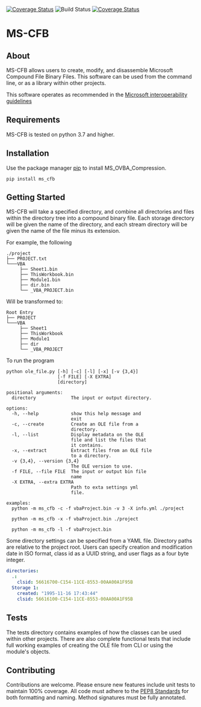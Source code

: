 [![Coverage Status](https://coveralls.io/repos/github/Beakerboy/MS-CFB/badge.png?branch=main)](https://coveralls.io/github/Beakerboy/MS-CFB?branch=main) ![Build Status](https://github.com/Beakerboy/MS-CFB/actions/workflows/python-package.yml/badge.svg) [![Coverage Status](https://coveralls.io/repos/github/Beakerboy/MS-CFB/badge.svg?branch=main)](https://coveralls.io/github/Beakerboy/MS-CFB?branch=main)
# MS-CFB

## About
MS-CFB allows users to create, modify, and disassemble Microsoft Compound File Binary Files. This software can be used from the command line, or as a library within other projects.

This software operates as recommended in the [Microsoft interoperability guidelines](https://winprotocoldoc.blob.core.windows.net/productionwindowsarchives/MS-CFB/%5bMS-CFB%5d.pdf) 

## Requirements
MS-CFB is tested on python 3.7 and higher.

## Installation
Use the package manager [pip](https://pip.pypa.io/en/stable/) to install MS_OVBA_Compression.
```
pip install ms_cfb
```

## Getting Started
MS-CFB will take a specified directory, and combine all directories and files within the directory tree into a compound binary file. Each storage directory will be given the name of the directory, and each stream directory will be given the name of the file minus its extension.

For example, the following
```
./project
├── PROJECT.txt
└───VBA
     ├── Sheet1.bin
     ├── ThisWorkbook.bin
     ├── Module1.bin
     ├── dir.bin
     └── _VBA_PROJECT.bin
```

Will be transformed to:
```
Root Entry
├── PROJECT
└───VBA
     ├── Sheet1
     ├── ThisWorkbook
     ├── Module1
     ├── dir
     └── _VBA_PROJECT
```
To run the program
```
python ole_file.py [-h] [-c] [-l] [-x] [-v {3,4}]
                   [-f FILE] [-X EXTRA]
                   [directory]

positional arguments:
  directory             The input or output directory.

options:
  -h, --help            show this help message and
                        exit
  -c, --create          Create an OLE file from a
                        directory.
  -l, --list            Display metadata on the OLE
                        file and list the files that
                        it contains.
  -x, --extract         Extract files from an OLE file
                        to a directory.
  -v {3,4}, --version {3,4}
                        The OLE version to use.
  -f FILE, --file FILE  The input or output bin file
                        name
  -X EXTRA, --extra EXTRA
                        Path to exta settings yml
                        file.

examples:
  python -m ms_cfb -c -f vbaProject.bin -v 3 -X info.yml ./project

  python -m ms_cfb -x -f vbaProject.bin ./project

  python -m ms_cfb -l -f vbaProject.bin
```

Some directory settings can be specified from a YAML file. Directory paths are relative to the project root. Users can specify creation and modification date in ISO format, class id as a UUID string, and user flags as a four byte integer.
```yaml
directories:
  .:
    clsid: 56616700-C154-11CE-8553-00AA00A1F95B
  Storage 1:
    created: "1995-11-16 17:43:44"
    clsid: 56616100-C154-11CE-8553-00AA00A1F95B
```

## Tests
The tests directory contains examples of how the classes can be used within other projects. There are also complete functional tests that include full working examples of creating the OLE file from CLI or using the module's objects.

## Contributing
Contributions are welcome. Please ensure new features include unit tests to maintain 100% coverage. All code must adhere to the [PEP8 Standards](https://peps.python.org/pep-0008/) for both formatting and naming. Method signatures must be fully annotated.

